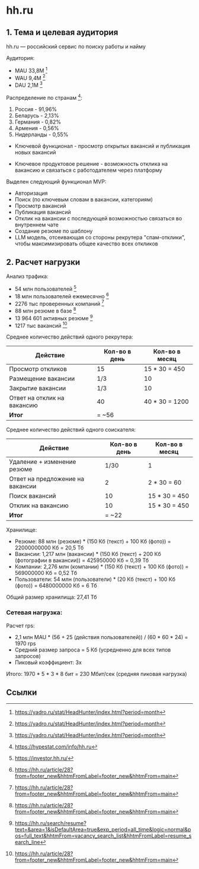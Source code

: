 # hh.ru

## 1. Тема и целевая аудитория

hh.ru — российский сервис по поиску работы и найму

Аудитория:
- MAU 33,8M [^1]
- WAU 9,4M [^1]
- DAU 2,1M [^1]

Распределение по странам [^2]:
1. Россия - 91,96%
2. Беларусь - 2,13%
3. Германия - 0,82%
4. Армения - 0,56%
5. Нидерланды - 0,55%

* Ключевой функционал - просмотр открытых вакансий и публикация новых вакансий

* Ключевое продуктовое решение - возможность отклика на вакансию и связаться с работодателем через платформу

Выделен следующий функционал MVP:
- Авторизация
- Поиск (по ключевым словам в вакансии, категориям)
- Просмотр вакансий
- Публикация вакансий
- Отклик на вакансии с последующей возможностью связаться во внутреннем чате
- Создание резюме по шаблону
- LLM модель, отсеивающая со стороны рекрутера "спам-отклики", чтобы максимизировать общее качество всех откликов

## 2. Расчет нагрузки

Анализ трафика:

- 54 млн пользователей [^3]
- 18 млн пользователей ежемесячно [^5]
- 2276 тыс проверенных компаний [^5]
- 88 млн резюме в базе [^5]
- 13 964 601 активных резюме [^6]
- 1217 тыс вакансий [^5]


Среднее количество действий одного рекрутера:

| Действие                    | Кол-во в день | Кол-во в месяц | 
|-----------------------------|---------------|----------------|
| Просмотр откликов           | 15            | 15 * 30 = 450  | 
| Размещение вакансии         | 1/3           | 10             | 
| Закрытие вакансии           | 1/3           | 10             |
| Ответ на отклик на вакансию | 40            | 40 * 30 = 1200 | 
| __Итог__                    | = ~56         |                |

Среднее количество действий одного соискателя:

| Действие                         | Кол-во в день | Кол-во в месяц | 
|----------------------------------|---------------|----------------|
| Удаление + изменение резюме      | 1/30          | 1              |
| Ответ на предложение на вакансии | 2             | 2 * 30 = 60    |
| Поиск вакансий                   | 10            | 15 * 30 = 450  |
| Отклик на вакансию               | 10            | 15 * 30 = 450  | 
| __Итог__                         | = ~22         |                |


Хранилище:
- Резюме: 88 млн (резюме) * (150 Кб (текст) + 100 Кб (фото)) = 22000000000 Кб = 20,5 Тб
- Вакансии: 1,217 млн (вакансии) * (150 Кб (текст) + 200 Кб (фотографии в вакансии)) = 425950000 Кб = 0,39 Тб
- Компании: 2,276 млн (компании) * (150 Кб (текст) + 100 Кб (фото)) = 569000000 Кб = 0,52 Тб
- Пользователи: 54 млн (пользователи) * (20 Кб (текст) + 100 Кб (фото)) = 6480000000 Кб = 6 Тб


Общий размер хранилища: 27,41 Тб

### Сетевая нагрузка:

Расчет rps:
- 2,1 млн MAU * (56 + 25 (действия пользователей)) / (60 * 60 * 24) = 1970 rps
- Средний размер запроса = 5 Кб (усредненно для всех типов запросов)
- Пиковый коэффициент: 3x

Итого: 1970 * 5 * 3 * 8 бит = 230 Мбит/сек (средняя пиковая нагрузка)

 



## Ссылки

[^1]: https://yadro.ru/stat/HeadHunter/index.html?period=month
[^2]: https://hypestat.com/info/hh.ru
[^3]: https://investor.hh.ru/
[^4]: https://habr.com/ru/companies/oleg-bunin/articles/939754/
[^5]: https://hh.ru/article/28?from=footer_new&hhtmFromLabel=footer_new&hhtmFrom=main
[^6]: https://hh.ru/search/resume?text=&area=1&isDefaultArea=true&exp_period=all_time&logic=normal&pos=full_text&hhtmFrom=vacancy_search_list&hhtmFromLabel=resume_search_line
